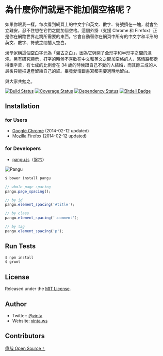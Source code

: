 # 為什麼你們就是不能加個空格呢？

如果你跟我一樣，每次看到網頁上的中文字和英文、數字、符號擠在一塊，就會坐立難安，忍不住想在它們之間加個空格。這個外掛（支援 Chrome 和 Firefox）正是你在網路世界走跳所需要的東西，它會自動替你在網頁中所有的中文字和半形的英文、數字、符號之間插入空白。

漢學家稱這個空白字元為「盤古之白」，因為它劈開了全形字和半形字之間的混沌。另有研究顯示，打字的時候不喜歡在中文和英文之間加空格的人，感情路都走得很辛苦，有七成的比例會在 34 歲的時候跟自己不愛的人結婚，而其餘三成的人最後只能把遺產留給自己的貓。畢竟愛情跟書寫都需要適時地留白。

與大家共勉之。

[![Build Status](http://img.shields.io/travis/vinta/paranoid-auto-spacing.svg)](https://travis-ci.org/vinta/paranoid-auto-spacing)
[![Coverage Status](http://img.shields.io/coveralls/vinta/paranoid-auto-spacing.svg)](https://coveralls.io/r/vinta/paranoid-auto-spacing)
[![Dependency Status](http://img.shields.io/gemnasium/vinta/paranoid-auto-spacing.svg)](https://gemnasium.com/vinta/paranoid-auto-spacing)
[![Bitdeli Badge](https://d2weczhvl823v0.cloudfront.net/vinta/paranoid-auto-spacing/trend.png)](https://bitdeli.com/free)

## Installation

### for Users

* [Google Chrome](https://chrome.google.com/webstore/detail/paphcfdffjnbcgkokihcdjliihicmbpd) (2014-02-12 updated)
* [Mozilla Firefox](http://userscripts.org/scripts/show/129555) (2014-02-12 updated)

### for Developers

* [pangu.js](https://github.com/vinta/paranoid-auto-spacing/blob/master/src/pangu.js)（盤古）

![Pangu](https://raw.github.com/vinta/paranoid-auto-spacing/master/browser_extensions/chrome/images/pangu_260.jpg)

``` bash
$ bower install pangu
```

``` js
// whole page spacing
pangu.page_spacing();

// by id
pangu.element_spacing('#title');

// by class
pangu.element_spacing('.comment');

// by tag
pangu.element_spacing('p');
```

## Run Tests

``` bash
$ npm install
$ grunt
```

## License

Released under the [MIT License](http://opensource.org/licenses/MIT).

## Author

* Twitter: [@vinta](https://twitter.com/vinta)
* Website: [vinta.ws](http://vinta.ws/)

## Contributors

[偉哉 Open Source！](https://github.com/vinta/paranoid-auto-spacing/graphs/contributors)
